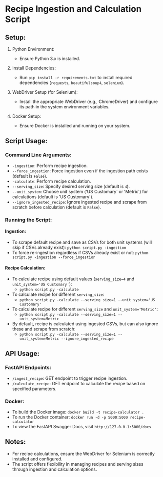 # Recipe Ingestion and Calculation Script

## Setup:

1. Python Environment:
   - Ensure Python 3.x is installed.

2. Install Dependencies:
   - Run `pip install -r requirements.txt` to install required dependencies (`requests`, `beautifulsoup4`, `selenium`).

3. WebDriver Setup (for Selenium):
   - Install the appropriate WebDriver (e.g., ChromeDriver) and configure its path in the system environment variables.

4. Docker Setup:
   - Ensure Docker is installed and running on your system.

## Script Usage:

### Command Line Arguments:

- `-ingestion`: Perform recipe ingestion.
- `--force_ingestion`: Force ingestion even if the ingestion path exists (default is `False`).
- `-calculate`: Perform recipe calculation.
- `--serving_size`: Specify desired serving size (default is `4`).
- `--unit_system`: Choose unit system ('US Customary' or 'Metric') for calculations (default is 'US Customary').
- `--ignore_ingested_recipe`: Ignore ingested recipe and scrape from scratch before calculation (default is `False`).

### Running the Script:

#### Ingestion:
- To scrape default recipe and save as CSVs for both unit systems (will skip if CSVs already exist):
    `python script.py -ingestion`
- To force re-ingestion regardless if CSVs already exist or not:
    `python script.py -ingestion --force_ingestion`

#### Recipe Calculation:
- To calculate recipe using default values (`serving_size=4` and `unit_system='US Customary'`):
    - `python script.py -calculate`
- To calculate recipe for different `serving_size`:
    - `python script.py -calculate --serving_size=1 --unit_system='US Customary'`
- To calculate recipe for different `serving_size` and `unit_system='Metric'`:
    - `python script.py -calculate --serving_size=1 --unit_system=Metric`
- By default, recipe is calculated using ingested CSVs, but can also ignore these and scrape from scratch:
    - `python script.py -calculate --serving_size=1 --unit_system=Metric --ignore_ingested_recipe`

## API Usage:

### FastAPI Endpoints:

- `/ingest_recipe`: GET endpoint to trigger recipe ingestion.
- `/calculate_recipe`: GET endpoint to calculate the recipe based on specified parameters.

### Docker:

- To build the Docker image:
  `docker build -t recipe-calculator .`
- To run the Docker container:
  `docker run -d -p 5000:5000 recipe-calculator`
- To view the FastAPI Swagger Docs, visit `http://127.0.0.1:5000/docs`

## Notes:

- For recipe calculations, ensure the WebDriver for Selenium is correctly installed and configured.
- The script offers flexibility in managing recipes and serving sizes through ingestion and calculation options.
